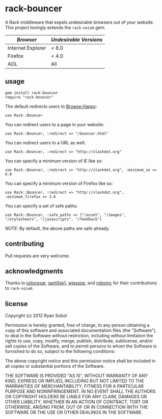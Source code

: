 # rack-bouncer

A Rack middleware that expels undesirable browsers out of your website. This project lovingly extends the `rack-noie6` gem.

| _Browser_         | _Undesirable Versions_ |
|-------------------|------------------------|
| Internet Explorer | < 8.0                  |
| Firefox           | < 4.0                  |
| AOL               | All                    |

## usage

    gem install rack-bouncer
    require "rack-bouncer"

The default redirects users to [Browse Happy](http://browsehappy.com/):

    use Rack::Bouncer

You can redirect users to a page in your website:

    use Rack::Bouncer, :redirect => "/bouncer.html"

You can redirect users to a URL as well:

    use Rack::Bouncer, :redirect => "http://slashdot.org"

You can specify a minimum version of IE like so:

    use Rack::Bouncer, :redirect => "http://slashdot.org", :minimum_ie => 6.0

You can specify a minimum version of Firefox like so:

    use Rack::Bouncer, :redirect => "http://slashdot.org", :minimum_firefox => 3.6

You can specify a set of safe paths:

    use Rack::Bouncer, :safe_paths => ["/asset", "/images", "/stylesheets", "/javascripts", "/feedback"]

*NOTE:* By default, the above paths are safe already.

## contributing

Pull requests are very welcome.

## acknowledgments

Thanks to [juliocesar](http://github.com/juliocesar), [sant0sk1](http://github.com/sant0sk1), [wjessop](http://github.com/wjessop), and [robomc](https://github.com/robomc) for their contributions to `rack-noie6`.

## license

Copyright (c) 2012 Ryan Sobol

Permission is hereby granted, free of charge, to any person obtaining a copy of this software and associated documentation files (the "Software"), to deal in the Software without restriction, including without limitation the rights to use, copy, modify, merge, publish, distribute, sublicense, and/or sell copies of the Software, and to permit persons to whom the Software is furnished to do so, subject to the following conditions:

The above copyright notice and this permission notice shall be included in all copies or substantial portions of the Software.

THE SOFTWARE IS PROVIDED "AS IS", WITHOUT WARRANTY OF ANY KIND, EXPRESS OR IMPLIED, INCLUDING BUT NOT LIMITED TO THE WARRANTIES OF MERCHANTABILITY, FITNESS FOR A PARTICULAR PURPOSE AND NONINFRINGEMENT. IN NO EVENT SHALL THE AUTHORS OR COPYRIGHT HOLDERS BE LIABLE FOR ANY CLAIM, DAMAGES OR OTHER LIABILITY, WHETHER IN AN ACTION OF CONTRACT, TORT OR OTHERWISE, ARISING FROM, OUT OF OR IN CONNECTION WITH THE SOFTWARE OR THE USE OR OTHER DEALINGS IN THE SOFTWARE.
